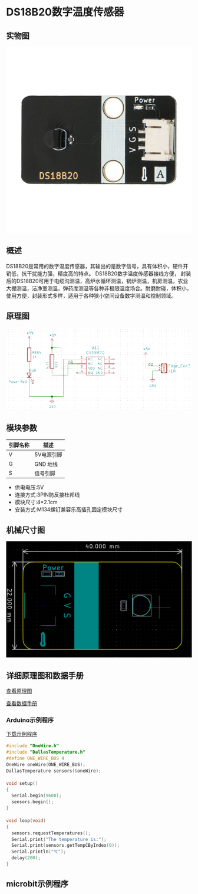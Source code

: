 # DS18B20数字温度传感器

## 实物图

![实物图](ds18b20_sensor/ds18b20_sensor.jpg)

## 概述

 DS18B20是常用的数字温度传感器，其输出的是数字信号，具有体积小，硬件开销低，抗干扰能力强，精度高的特点。 DS18B20数字温度传感器接线方便，  封装后的DS18B20可用于电缆沟测温，高炉水循环测温，锅炉测温，机房测温，农业大棚测温，洁净室测温，弹药库测温等各种非极限温度场合。耐磨耐碰，体积小，使用方便，封装形式多样，适用于各种狭小空间设备数字测温和控制领域。 

## 原理图

![实物图](ds18b20_sensor/ds18b20_sensor_schematic.png)

## 模块参数

| 引脚名称| 描述 |
|---- |----|
| V | 5V电源引脚 |
| G | GND 地线 |
| S | 信号引脚 |

- 供电电压:5V
- 连接方式:3PIN防反接杜邦线
- 模块尺寸:4*2.1cm
- 安装方式:M134螺钉兼容乐高插孔固定模块尺寸

## 机械尺寸图

![机械尺寸图](ds18b20_sensor/ds18b20_sensor_assembly.png)



## 详细原理图和数据手册

[查看原理图](ds18b20_sensor/ds18b20_sensor_schematic.pdf) 

[查看数据手册]() 

### Arduino示例程序

[下载示例程序](ds18b20_sensor/ds18b20_sensor.rar)

```c++
#include "OneWire.h"
#include "DallasTemperature.h"
#define ONE_WIRE_BUS 4            
OneWire oneWire(ONE_WIRE_BUS);    
DallasTemperature sensors(&oneWire);
 
void setup()
{
  Serial.begin(9600);            
  sensors.begin();                
}
 
void loop(void)
{ 
  sensors.requestTemperatures();  
  Serial.print("The temperature is:");         
  Serial.print(sensors.getTempCByIndex(0)); 
  Serial.println("℃");
  delay(200);
}
```

## microbit示例程序

